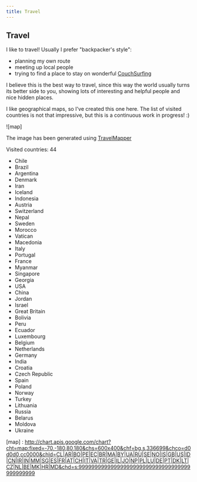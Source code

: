 ```yaml
---
title: Travel
---
```


## Travel

I like to travel! Usually I prefer "backpacker's style":

- planning my own route
- meeting up local people
- trying to find a place to stay on wonderful [CouchSurfing]

I believe this is the best way to travel, since this way the world
usually turns its better side to you, showing lots of interesting and
helpful people and nice hidden places.

I like geographical maps, so I've created this one here. The list of
visited countries is not that impressive, but this is a continuous
work in progress! :)

![map] &nbsp;

The image has been generated using [TravelMapper]

Visited countries: 44

- Chile
- Brazil
- Argentina
- Denmark
- Iran
- Iceland
- Indonesia
- Austria
- Switzerland
- Nepal
- Sweden
- Morocco
- Vatican
- Macedonia
- Italy
- Portugal
- France
- Myanmar
- Singapore
- Georgia
- USA
- China
- Jordan
- Israel
- Great Britain
- Bolivia
- Peru
- Ecuador
- Luxembourg
- Belgium
- Netherlands
- Germany
- India
- Croatia
- Czech Republic
- Spain
- Poland
- Norway
- Turkey
- Lithuania
- Russia
- Belarus
- Moldova
- Ukraine

[CouchSurfing]: http://couchsurfing.org
[TravelMapper]: http://iveselov.info/travelmapper/
[map] : http://chart.apis.google.com/chart?cht=map:fixed=-70,-180,80,180&chs=600x400&chf=bg,s,336699&chco=d0d0d0,cc0000&chld=CL|AR|BO|PE|EC|BR|MA|BY|UA|RU|SE|NO|IS|GB|US|ID|CN|IR|IN|MM|SG|ES|FR|AT|CH|IT|VA|TR|GE|IL|JO|NP|PL|LU|DE|PT|DK|LT|CZ|NL|BE|MK|HR|MD&chd=s:99999999999999999999999999999999999999999999

